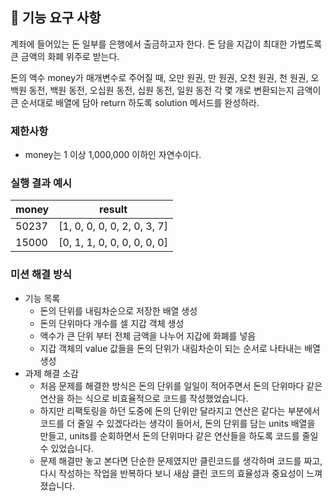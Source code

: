 ## 🚀 기능 요구 사항

계좌에 들어있는 돈 일부를 은행에서 출금하고자 한다. 돈 담을 지갑이 최대한 가볍도록 큰 금액의 화폐 위주로 받는다.

돈의 액수 money가 매개변수로 주어질 때, 오만 원권, 만 원권, 오천 원권, 천 원권, 오백원 동전, 백원 동전, 오십원 동전, 십원 동전, 일원 동전 각 몇 개로 변환되는지 금액이 큰 순서대로 배열에 담아 return 하도록 solution 메서드를 완성하라.

### 제한사항

- money는 1 이상 1,000,000 이하인 자연수이다.

### 실행 결과 예시

| money | result |
| --- | --- |
| 50237	| [1, 0, 0, 0, 0, 2, 0, 3, 7] |
| 15000	| [0, 1, 1, 0, 0, 0, 0, 0, 0] |

### 미션 해결 방식

- 기능 목록
  - 돈의 단위를 내림차순으로 저장한 배열 생성
  - 돈의 단위마다 개수를 셀 지갑 객체 생성
  - 액수가 큰 단위 부터 전체 금액을 나누어 지갑에 화폐를 넣음
  - 지갑 객체의 value 값들을 돈의 단위가 내림차순이 되는 순서로 나타내는 배열 생성
- 과제 해결 소감
  - 처음 문제를 해결한 방식은 돈의 단위를 일일이 적어주면서 돈의 단위마다 같은 연산을 하는 식으로 비효율적으로 코드를 작성했었습니다.
  - 하지만 리팩토링을 하던 도중에 돈의 단위만 달라지고 연산은 같다는 부분에서 코드를 더 줄일 수 있겠다라는 생각이 들어서, 돈의 단위를 담는 units 배열을 만들고, units를 순회하면서 돈의 단위마다 같은 연산들을 하도록 코드를 줄일 수 있었습니다.
  - 문제 해결만 놓고 본다면 단순한 문제였지만 클린코드를 생각하며 코드를 짜고, 다시 작성하는 작업을 반복하다 보니 새삼 클린 코드의 효율성과 중요성이 느껴졌습니다.
